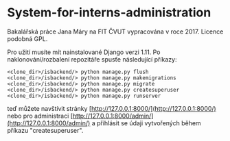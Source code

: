 # System-for-interns-administration
Bakalářská práce Jana Máry na FIT ČVUT vypracována v roce 2017. Licence podobná GPL.

Pro užití musíte mít nainstalované Django verzi 1.11.
Po naklonování/rozbalení repozitáře spusťe následující příkazy:

```
<clone_dir>/isbackend/> python manage.py flush
<clone_dir>/isbackend/> python manage.py makemigrations
<clone_dir>/isbackend/> python manage.py migrate
<clone_dir>/isbackend/> python manage.py createsuperuser
<clone_dir>/isbackend/> python manage.py runserver
```
teď můžete navštívit stránky [http://127.0.0.1:8000/](http://127.0.0.1:8000/) nebo pro administraci [http://127.0.0.1:8000/admin/](http://127.0.0.1:8000/admin/) a přihlásit se údaji vytvořených během příkazu "createsuperuser".

